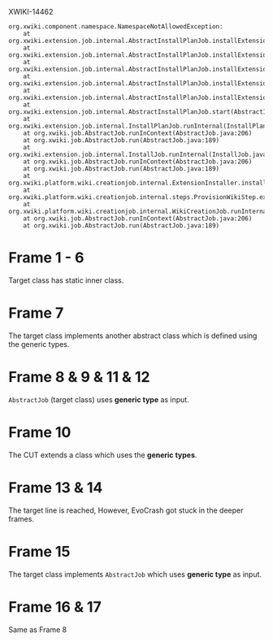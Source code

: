 XWIKI-14462
```
org.xwiki.component.namespace.NamespaceNotAllowedException:
    at org.xwiki.extension.job.internal.AbstractInstallPlanJob.installExtension(AbstractInstallPlanJob.java:817)
    at org.xwiki.extension.job.internal.AbstractInstallPlanJob.installExtension(AbstractInstallPlanJob.java:810)
    at org.xwiki.extension.job.internal.AbstractInstallPlanJob.installExtension(AbstractInstallPlanJob.java:705)
    at org.xwiki.extension.job.internal.AbstractInstallPlanJob.installExtension(AbstractInstallPlanJob.java:305)
    at org.xwiki.extension.job.internal.AbstractInstallPlanJob.installExtension(AbstractInstallPlanJob.java:269)
    at org.xwiki.extension.job.internal.AbstractInstallPlanJob.start(AbstractInstallPlanJob.java:199)
    at org.xwiki.extension.job.internal.InstallPlanJob.runInternal(InstallPlanJob.java:88)
    at org.xwiki.job.AbstractJob.runInContext(AbstractJob.java:206)
    at org.xwiki.job.AbstractJob.run(AbstractJob.java:189)
    at org.xwiki.extension.job.internal.InstallJob.runInternal(InstallJob.java:112)
    at org.xwiki.job.AbstractJob.runInContext(AbstractJob.java:206)
    at org.xwiki.job.AbstractJob.run(AbstractJob.java:189)
    at org.xwiki.platform.wiki.creationjob.internal.ExtensionInstaller.installExtension(ExtensionInstaller.java:73)
    at org.xwiki.platform.wiki.creationjob.internal.steps.ProvisionWikiStep.execute(ProvisionWikiStep.java:78)
    at org.xwiki.platform.wiki.creationjob.internal.WikiCreationJob.runInternal(WikiCreationJob.java:96)
    at org.xwiki.job.AbstractJob.runInContext(AbstractJob.java:206)
    at org.xwiki.job.AbstractJob.run(AbstractJob.java:189)

```

# Frame 1 - 6
Target class has static inner class.

# Frame 7
The target class implements another abstract class which is defined using the generic types.

# Frame 8 & 9 & 11 & 12
`AbstractJob` (target class) uses **generic type** as input.

# Frame 10
The CUT extends a class which uses the **generic types**.

# Frame 13 & 14
The target line is reached, However, EvoCrash got stuck in the deeper frames.

# Frame 15
The target class implements `AbstractJob` which uses **generic type** as input.

# Frame 16 & 17
Same as Frame 8
